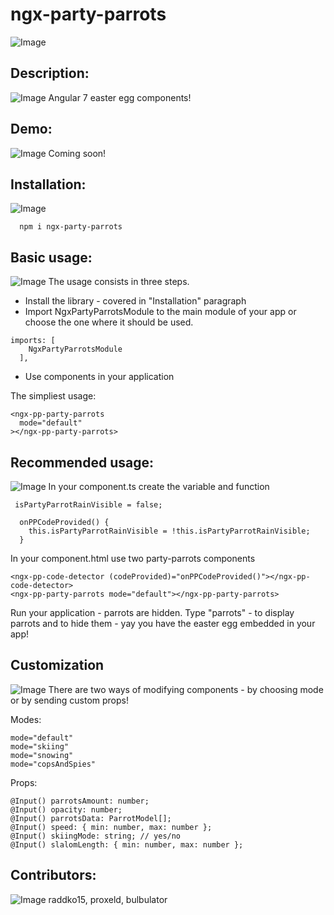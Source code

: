 # ngx-party-parrots
![Image](https://emojis.slackmojis.com/emojis/images/1471119457/987/parrot.gif?1471119457)

## Description:
![Image](https://emojis.slackmojis.com/emojis/images/1495224269/2316/twins_parrot.gif?1495224269)
Angular 7 easter egg components!

## Demo:
![Image](https://emojis.slackmojis.com/emojis/images/1504032127/2844/parrot_ok.png?1504032127)
Coming soon!

## Installation:
![Image](https://emojis.slackmojis.com/emojis/images/1495224265/2306/parrot_mustache.gif?1495224265)
```
  npm i ngx-party-parrots
```
## Basic usage:
![Image](https://emojis.slackmojis.com/emojis/images/1495224268/2312/ski_parrot.gif?1495224268)
The usage consists in three steps.

* Install the library - covered in "Installation" paragraph
* Import NgxPartyParrotsModule to the main module of your app or choose the one where it should be used.
```
imports: [
    NgxPartyParrotsModule
  ],
```
* Use components in your application

The simpliest usage:
```
<ngx-pp-party-parrots
  mode="default"
></ngx-pp-party-parrots>
```

## Recommended usage:
![Image](https://emojis.slackmojis.com/emojis/images/1495224259/2300/love_parrot.gif?1495224259)
In your component.ts create the variable and function

```
 isPartyParrotRainVisible = false;

  onPPCodeProvided() {
    this.isPartyParrotRainVisible = !this.isPartyParrotRainVisible;
  }
```

In your component.html use two party-parrots components

```
<ngx-pp-code-detector (codeProvided)="onPPCodeProvided()"></ngx-pp-code-detector>
<ngx-pp-party-parrots mode="default"></ngx-pp-party-parrots>
```

Run your application - parrots are hidden.
Type "parrots" - to display parrots and to hide them - yay you have the easter egg embedded in your app!

## Customization
![Image](https://emojis.slackmojis.com/emojis/images/1495224268/2311/ship_it_parrot.gif?1495224268)
There are two ways of modifying components - by choosing mode or by sending custom props!

Modes:
```
mode="default"
mode="skiing"
mode="snowing"
mode="copsAndSpies"
```
Props:
```
@Input() parrotsAmount: number;
@Input() opacity: number;
@Input() parrotsData: ParrotModel[];
@Input() speed: { min: number, max: number };
@Input() skiingMode: string; // yes/no
@Input() slalomLength: { min: number, max: number };
```

## Contributors:
![Image](https://emojis.slackmojis.com/emojis/images/1495224256/2290/confused_parrot.gif?1495224256)
raddko15,
proxeld,
bulbulator
